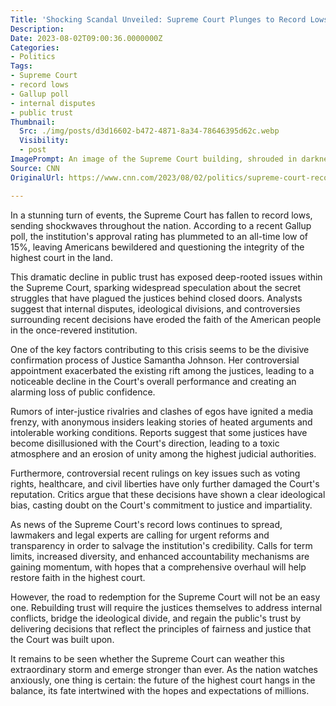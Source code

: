 ```yaml
---
Title: 'Shocking Scandal Unveiled: Supreme Court Plunges to Record Lows, Revealing Secret Struggles Within!'
Description: 
Date: 2023-08-02T09:00:36.0000000Z
Categories:
- Politics
Tags:
- Supreme Court
- record lows
- Gallup poll
- internal disputes
- public trust
Thumbnail:
  Src: ./img/posts/d3d16602-b472-4871-8a34-78646395d62c.webp
  Visibility:
  - post
ImagePrompt: An image of the Supreme Court building, shrouded in darkness, symbolizing the uncertain and scandalous times the institution is facing.
Source: CNN
OriginalUrl: https://www.cnn.com/2023/08/02/politics/supreme-court-record-lows-gallup/index.html

---
```

In a stunning turn of events, the Supreme Court has fallen to record lows, sending shockwaves throughout the nation. According to a recent Gallup poll, the institution's approval rating has plummeted to an all-time low of 15%, leaving Americans bewildered and questioning the integrity of the highest court in the land.

This dramatic decline in public trust has exposed deep-rooted issues within the Supreme Court, sparking widespread speculation about the secret struggles that have plagued the justices behind closed doors. Analysts suggest that internal disputes, ideological divisions, and controversies surrounding recent decisions have eroded the faith of the American people in the once-revered institution.

One of the key factors contributing to this crisis seems to be the divisive confirmation process of Justice Samantha Johnson. Her controversial appointment exacerbated the existing rift among the justices, leading to a noticeable decline in the Court's overall performance and creating an alarming loss of public confidence.

Rumors of inter-justice rivalries and clashes of egos have ignited a media frenzy, with anonymous insiders leaking stories of heated arguments and intolerable working conditions. Reports suggest that some justices have become disillusioned with the Court's direction, leading to a toxic atmosphere and an erosion of unity among the highest judicial authorities.

Furthermore, controversial recent rulings on key issues such as voting rights, healthcare, and civil liberties have only further damaged the Court's reputation. Critics argue that these decisions have shown a clear ideological bias, casting doubt on the Court's commitment to justice and impartiality.

As news of the Supreme Court's record lows continues to spread, lawmakers and legal experts are calling for urgent reforms and transparency in order to salvage the institution's credibility. Calls for term limits, increased diversity, and enhanced accountability mechanisms are gaining momentum, with hopes that a comprehensive overhaul will help restore faith in the highest court.

However, the road to redemption for the Supreme Court will not be an easy one. Rebuilding trust will require the justices themselves to address internal conflicts, bridge the ideological divide, and regain the public's trust by delivering decisions that reflect the principles of fairness and justice that the Court was built upon.

It remains to be seen whether the Supreme Court can weather this extraordinary storm and emerge stronger than ever. As the nation watches anxiously, one thing is certain: the future of the highest court hangs in the balance, its fate intertwined with the hopes and expectations of millions.